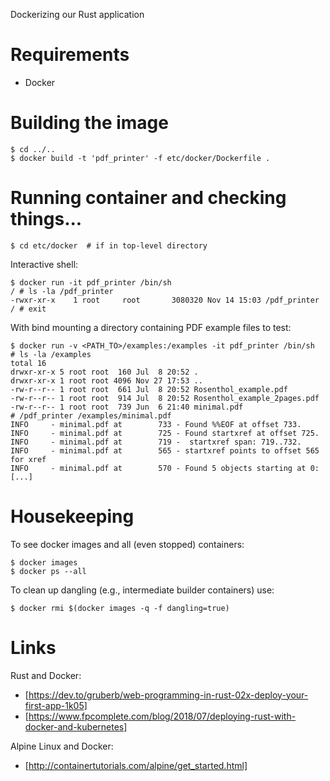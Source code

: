 Dockerizing our Rust application

# Requirements

* Docker

# Building the image

    $ cd ../..
    $ docker build -t 'pdf_printer' -f etc/docker/Dockerfile .

# Running container and checking things...

    $ cd etc/docker  # if in top-level directory

Interactive shell:

    $ docker run -it pdf_printer /bin/sh
    / # ls -la /pdf_printer
    -rwxr-xr-x    1 root     root       3080320 Nov 14 15:03 /pdf_printer
    / # exit

With bind mounting a directory containing PDF example files to test:

    $ docker run -v <PATH_TO>/examples:/examples -it pdf_printer /bin/sh
    # ls -la /examples
    total 16
    drwxr-xr-x 5 root root  160 Jul  8 20:52 .
    drwxr-xr-x 1 root root 4096 Nov 27 17:53 ..
    -rw-r--r-- 1 root root  661 Jul  8 20:52 Rosenthol_example.pdf
    -rw-r--r-- 1 root root  914 Jul  8 20:52 Rosenthol_example_2pages.pdf
    -rw-r--r-- 1 root root  739 Jun  6 21:40 minimal.pdf
    # /pdf_printer /examples/minimal.pdf
    INFO     - minimal.pdf at        733 - Found %%EOF at offset 733.
    INFO     - minimal.pdf at        725 - Found startxref at offset 725.
    INFO     - minimal.pdf at        719 -  startxref span: 719..732.
    INFO     - minimal.pdf at        565 - startxref points to offset 565 for xref
    INFO     - minimal.pdf at        570 - Found 5 objects starting at 0:
    [...]

# Housekeeping

To see docker images and all (even stopped) containers:

    $ docker images
    $ docker ps --all

To clean up dangling (e.g., intermediate builder containers) use:

    $ docker rmi $(docker images -q -f dangling=true)

# Links

Rust and Docker:
* [https://dev.to/gruberb/web-programming-in-rust-02x-deploy-your-first-app-1k05]
* [https://www.fpcomplete.com/blog/2018/07/deploying-rust-with-docker-and-kubernetes]

Alpine Linux and Docker:
* [http://containertutorials.com/alpine/get_started.html]
